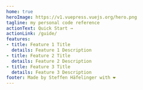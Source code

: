 ```yaml
---
home: true
heroImage: https://v1.vuepress.vuejs.org/hero.png
tagline: my personal code reference
actionText: Quick Start →
actionLink: /guide/
features:
- title: Feature 1 Title
  details: Feature 1 Description
- title: Feature 2 Title
  details: Feature 2 Description
- title: Feature 3 Title
  details: Feature 3 Description
footer: Made by Steffen Häfelinger with ❤️
---
```

